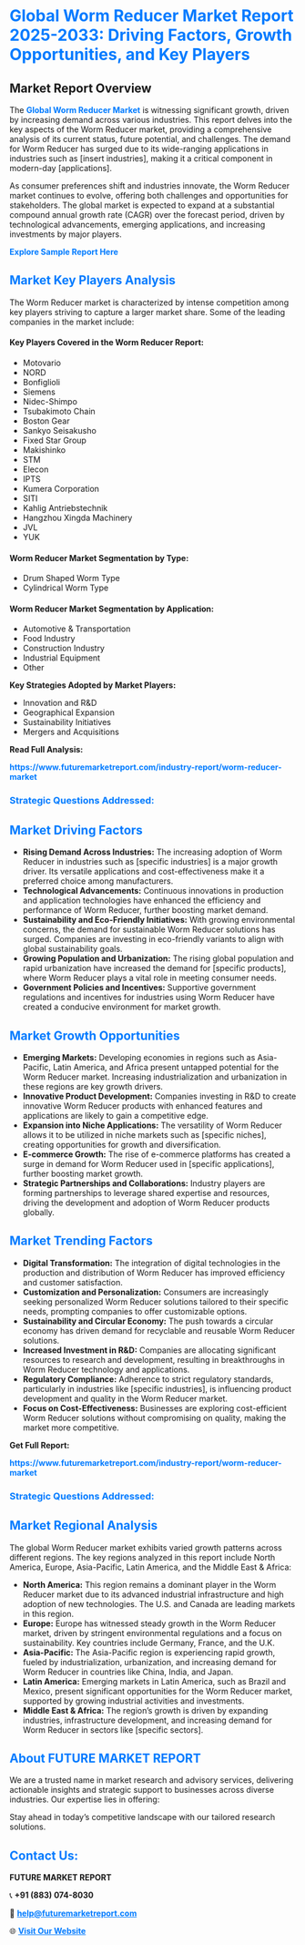 <h1 style="color: #007BFF;">Global Worm Reducer Market Report 2025-2033: Driving Factors, Growth Opportunities, and Key Players</h1>

<section id="overview">
<h2>Market Report Overview</h2>
<p>The <a href="https://www.futuremarketreport.com/industry-report/worm-reducer-market" style="color: #007BFF; text-decoration: none;"><strong>Global Worm Reducer Market</strong></a> is witnessing significant growth, driven by increasing demand across various industries. This report delves into the key aspects of the Worm Reducer market, providing a comprehensive analysis of its current status, future potential, and challenges. The demand for Worm Reducer has surged due to its wide-ranging applications in industries such as [insert industries], making it a critical component in modern-day [applications].</p>
<p>As consumer preferences shift and industries innovate, the Worm Reducer market continues to evolve, offering both challenges and opportunities for stakeholders. The global market is expected to expand at a substantial compound annual growth rate (CAGR) over the forecast period, driven by technological advancements, emerging applications, and increasing investments by major players.</p>
</section>

<section id="overview">
<p><a href="https://www.futuremarketreport.com/request-sample/reportId=28500" style="color: #007BFF; text-decoration: none;"><strong>Explore Sample Report Here</strong></a></p>
</section>

<section id="key-players">
<h2 style="color: #007BFF;">Market Key Players Analysis</h2>
<p>The Worm Reducer market is characterized by intense competition among key players striving to capture a larger market share. Some of the leading companies in the market include:</p>
<h4>Key Players Covered in the Worm Reducer Report:</h4>
<ul><li>Motovario</li><li>NORD</li><li>Bonfiglioli</li><li>Siemens</li><li>Nidec-Shimpo</li><li>Tsubakimoto Chain</li><li>Boston Gear</li><li>Sankyo Seisakusho</li><li>Fixed Star Group</li><li>Makishinko</li><li>STM</li><li>Elecon</li><li>IPTS</li><li>Kumera Corporation</li><li>SITI</li><li>Kahlig Antriebstechnik</li><li>Hangzhou Xingda Machinery</li><li>JVL</li><li>YUK</li></ul>
<h4>Worm Reducer Market Segmentation by Type:</h4>
<ul><li>Drum Shaped Worm Type</li><li>Cylindrical Worm Type</li></ul>

<h4>Worm Reducer Market Segmentation by Application:</h4>
<ul><li>Automotive &amp; Transportation</li><li>Food Industry</li><li>Construction Industry</li><li>Industrial Equipment</li><li>Other</li></ul>
<p><strong>Key Strategies Adopted by Market Players:</strong></p>
<ul>
<li>Innovation and R&D</li>
<li>Geographical Expansion</li>
<li>Sustainability Initiatives</li>
<li>Mergers and Acquisitions</li>
</ul>
</section>

<section>
<p><strong>Read Full Analysis: </strong></p><a href="https://www.futuremarketreport.com/industry-report/worm-reducer-market" style="color: #007BFF; text-decoration: none;"><strong>https://www.futuremarketreport.com/industry-report/worm-reducer-market</strong></a>
<h3 style="color: #007BFF;">Strategic Questions Addressed:</h3>
</section>

<section id="driving-factors">
<h2 style="color: #007BFF;">Market Driving Factors</h2>
<ul>
<li><strong>Rising Demand Across Industries:</strong> The increasing adoption of Worm Reducer in industries such as [specific industries] is a major growth driver. Its versatile applications and cost-effectiveness make it a preferred choice among manufacturers.</li>
<li><strong>Technological Advancements:</strong> Continuous innovations in production and application technologies have enhanced the efficiency and performance of Worm Reducer, further boosting market demand.</li>
<li><strong>Sustainability and Eco-Friendly Initiatives:</strong> With growing environmental concerns, the demand for sustainable Worm Reducer solutions has surged. Companies are investing in eco-friendly variants to align with global sustainability goals.</li>
<li><strong>Growing Population and Urbanization:</strong> The rising global population and rapid urbanization have increased the demand for [specific products], where Worm Reducer plays a vital role in meeting consumer needs.</li>
<li><strong>Government Policies and Incentives:</strong> Supportive government regulations and incentives for industries using Worm Reducer have created a conducive environment for market growth.</li>
</ul>
</section>

<section id="growth-opportunities">
<h2 style="color: #007BFF;">Market Growth Opportunities</h2>
<ul>
<li><strong>Emerging Markets:</strong> Developing economies in regions such as Asia-Pacific, Latin America, and Africa present untapped potential for the Worm Reducer market. Increasing industrialization and urbanization in these regions are key growth drivers.</li>
<li><strong>Innovative Product Development:</strong> Companies investing in R&D to create innovative Worm Reducer products with enhanced features and applications are likely to gain a competitive edge.</li>
<li><strong>Expansion into Niche Applications:</strong> The versatility of Worm Reducer allows it to be utilized in niche markets such as [specific niches], creating opportunities for growth and diversification.</li>
<li><strong>E-commerce Growth:</strong> The rise of e-commerce platforms has created a surge in demand for Worm Reducer used in [specific applications], further boosting market growth.</li>
<li><strong>Strategic Partnerships and Collaborations:</strong> Industry players are forming partnerships to leverage shared expertise and resources, driving the development and adoption of Worm Reducer products globally.</li>
</ul>
</section>

<section id="trending-factors">
<h2 style="color: #007BFF;">Market Trending Factors</h2>
<ul>
<li><strong>Digital Transformation:</strong> The integration of digital technologies in the production and distribution of Worm Reducer has improved efficiency and customer satisfaction.</li>
<li><strong>Customization and Personalization:</strong> Consumers are increasingly seeking personalized Worm Reducer solutions tailored to their specific needs, prompting companies to offer customizable options.</li>
<li><strong>Sustainability and Circular Economy:</strong> The push towards a circular economy has driven demand for recyclable and reusable Worm Reducer solutions.</li>
<li><strong>Increased Investment in R&D:</strong> Companies are allocating significant resources to research and development, resulting in breakthroughs in Worm Reducer technology and applications.</li>
<li><strong>Regulatory Compliance:</strong> Adherence to strict regulatory standards, particularly in industries like [specific industries], is influencing product development and quality in the Worm Reducer market.</li>
<li><strong>Focus on Cost-Effectiveness:</strong> Businesses are exploring cost-efficient Worm Reducer solutions without compromising on quality, making the market more competitive.</li>
</ul>
</section>

<section>
<p><strong>Get Full Report: </strong></p><a href="https://www.futuremarketreport.com/industry-report/worm-reducer-market" style="color: #007BFF; text-decoration: none;"><strong>https://www.futuremarketreport.com/industry-report/worm-reducer-market</strong></a>
<h3 style="color: #007BFF;">Strategic Questions Addressed:</h3>
</section>


<section id="regional-analysis">
<h2 style="color: #007BFF;">Market Regional Analysis</h2>
<p>The global Worm Reducer market exhibits varied growth patterns across different regions. The key regions analyzed in this report include North America, Europe, Asia-Pacific, Latin America, and the Middle East & Africa:</p>
<ul>
<li><strong>North America:</strong> This region remains a dominant player in the Worm Reducer market due to its advanced industrial infrastructure and high adoption of new technologies. The U.S. and Canada are leading markets in this region.</li>
<li><strong>Europe:</strong> Europe has witnessed steady growth in the Worm Reducer market, driven by stringent environmental regulations and a focus on sustainability. Key countries include Germany, France, and the U.K.</li>
<li><strong>Asia-Pacific:</strong> The Asia-Pacific region is experiencing rapid growth, fueled by industrialization, urbanization, and increasing demand for Worm Reducer in countries like China, India, and Japan.</li>
<li><strong>Latin America:</strong> Emerging markets in Latin America, such as Brazil and Mexico, present significant opportunities for the Worm Reducer market, supported by growing industrial activities and investments.</li>
<li><strong>Middle East & Africa:</strong> The region’s growth is driven by expanding industries, infrastructure development, and increasing demand for Worm Reducer in sectors like [specific sectors].</li>
</ul>
</section>

<footer>
<h2 style="color: #007BFF;">About FUTURE MARKET REPORT</h2>
<p>We are a trusted name in market research and advisory services, delivering actionable insights and strategic support to businesses across diverse industries. Our expertise lies in offering:</p>

<p>Stay ahead in today’s competitive landscape with our tailored research solutions.</p>

<h2 style="color: #007BFF;">Contact Us:</h2>
<p><strong>FUTURE MARKET REPORT</strong></p>
<p>📞 <strong>+91 (883) 074-8030</strong></p>
<p>📧 <strong><a href="mailto:help@futuremarketreport.com" style="color: #007BFF;">help@futuremarketreport.com</a></strong></p>
<p>🌐 <strong><a href="https://www.futuremarketreport.com/" style="color: #007BFF;">Visit Our Website</a></strong></p>
</footer>